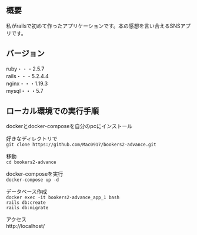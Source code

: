 ## 概要
私がrailsで初めて作ったアプリケーションです。本の感想を言い合えるSNSアプリです。<br>

## バージョン
ruby・・・2.5.7<br>
rails・・・5.2.4.4<br>
nginx・・・1.19.3<br>
mysql・・・5.7

## ローカル環境での実行手順
dockerとdocker-composeを自分のpcにインストール

好きなディレクトリで<br>
`git clone https://github.com/Mac0917/bookers2-advance.git`

移動<br>
`cd bookers2-advance`

docker-composeを実行<br>
`docker-compose up -d`

データベース作成<br>
`docker exec -it bookers2-advance_app_1 bash`<br>
`rails db:create`<br>
`rails db:migrate`

アクセス<br>
http://localhost/



